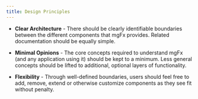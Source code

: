 ```yaml
---
title: Design Principles
---
```


- **Clear Architecture** - There should be clearly identifiable boundaries between the different components that mgFx provides. Related documentation should be equally simple.

- **Minimal Opinions** - The core concepts required to understand mgFx (and any application using it) should be kept to a minimum. Less general concepts should be lifted to additional, optional layers of functionality.

- **Flexibility** - Through well-defined boundaries, users should feel free to add, remove, extend or otherwise customize components as they see fit without penalty.
